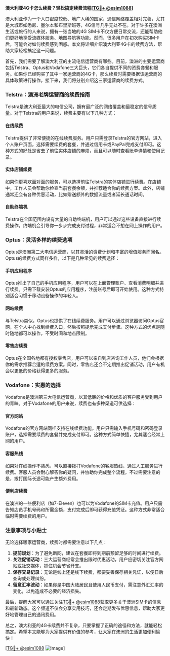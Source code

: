 **澳大利亚4G卡怎么续费？轻松搞定续费流程[[TG💪+ @esim1088](https://t.me/s/esim1088)]**

澳大利亚作为一个人口密度较低、地广人稀的国家，通信网络覆盖相对完善，尤其是大城市如悉尼、墨尔本和布里斯班等，4G信号几乎无处不在。对于许多在澳洲生活或旅行的人来说，拥有一张当地的4G SIM卡不仅方便日常交流，还能帮助他们更好地享受流媒体服务、地图导航等功能。然而，很多用户在初次购买SIM卡后，可能会对如何续费感到困惑。本文将详细介绍澳大利亚4G卡的续费方法，帮助大家轻松搞定这一问题。

首先，我们需要了解澳大利亚的主流电信运营商有哪些。目前，澳洲的主要运营商包括Telstra、Optus和Vodafone三大巨头，它们各自提供不同的资费套餐和服务。如果你已经购买了其中一家运营商的4G卡，那么续费时需要根据该运营商的具体政策进行操作。接下来，我们将分别介绍这三家运营商的续费方式。

### Telstra：澳洲老牌运营商的续费指南

Telstra是澳大利亚最大的电信公司，拥有最广泛的网络覆盖和最稳定的信号质量。对于Telstra的用户来说，续费主要有以下几种方式：

#### 在线续费
Telstra提供了非常便捷的在线续费服务。用户只需登录Telstra的官方网站，进入个人账户页面，选择需要续费的套餐，并通过信用卡或PayPal完成支付即可。这种方式的好处是省去了前往实体店铺的麻烦，而且可以随时查看账单详情和使用记录。

#### 实体店铺续费
如果你更喜欢面对面的服务，可以选择前往Telstra的实体店铺进行续费。在店铺中，工作人员会帮助你检查当前套餐余额，并推荐适合你的续费方案。此外，店铺通常还会有各种优惠活动，比如赠送额外的数据流量或者延长通话时间。

#### 自助终端机
Telstra在全国范围内设有大量的自助终端机，用户可以通过这些设备直接进行续费操作。终端机会引导你一步步完成支付过程，非常适合不想在网上操作的用户。

### Optus：灵活多样的续费选项

Optus是澳洲第二大电信运营商，以其灵活的资费计划和丰富的增值服务而闻名。Optus的续费方式同样多样，以下是几种常见的续费途径：

#### 手机应用程序
Optus推出了自己的手机应用程序，用户可以在上面管理账户、查看消费明细并进行续费。只需下载安装Optus的应用程序，注册账号后即可开始使用。这种方式特别适合习惯于移动设备操作的年轻人。

#### 网站续费
与Telstra类似，Optus也提供了在线续费服务。用户可以通过浏览器访问Optus官网，在个人中心找到续费入口，然后按照提示完成支付步骤。这种方式的优点是随时随地都可以操作，不受时间和地点限制。

#### 零售店续费
Optus在全国各地都有授权零售店，用户可以亲自到店咨询工作人员，他们会根据你的需求推荐合适的续费方案。同时，零售店还会不定期推出促销活动，用户有机会以更低的价格获得更多的服务。

### Vodafone：实惠的选择

Vodafone是澳洲第三大电信运营商，以其低廉的价格和优质的客户服务受到用户的青睐。对于Vodafone的用户来说，续费也有多种渠道可供选择：

#### 官方网站
Vodafone的官方网站同样支持在线续费功能。用户只需输入手机号码和密码登录账户，选择需要续费的套餐并完成支付即可。这种方式简单快捷，尤其适合经常上网的用户。

#### 客服热线
如果对在线操作不熟悉，可以直接拨打Vodafone的客服热线，通过人工服务进行续费。客服人员会耐心解答你的疑问，并协助你完成整个流程。不过需要注意的是，拨打国际长途可能产生额外费用。

#### 便利店续费
在澳洲的一些便利店（如7-Eleven）也可以为Vodafone的SIM卡充值。用户只需告知店员手机号码和所需金额，支付完成后即可获得充值凭证。这种方式非常适合临时需要续费的用户。

### 注意事项与小贴士

无论选择哪家运营商，续费时都需要注意以下几点：

1. **提前规划**：为了避免断网，建议在套餐即将到期前预留足够的时间进行续费。
2. **关注促销活动**：三大运营商经常会推出限时优惠活动，用户应密切关注官方网站或社交媒体，抓住机会节省开支。
3. **保存交易记录**：无论是线上还是线下续费，都要妥善保存相关凭证，以便日后查询或处理纠纷。
4. **留意汇率波动**：如果你是中国大陆居民且使用人民币支付，需注意外汇汇率的变化，以免造成不必要的经济损失。

最后，提醒大家可以通过关注[TG💪+ @esim1088](https://t.me/s/esim1088)获取更多关于澳洲SIM卡的信息和最新动态。这个频道不仅会分享实用技巧，还会定期发布优惠信息，帮助大家更好地管理自己的通讯费用。

总之，澳大利亚的4G卡续费并不复杂，只要掌握了正确的途径和方法，就能轻松搞定。希望本文能够为大家提供有价值的参考，让大家在澳洲的生活更加便利愉快！

[[TG💪+ @esim1088](https://t.me/s/esim1088) ![Image](https://i.postimg.cc/4NQfJmqS/Snipaste-2025-05-13-00-14-12.png)]